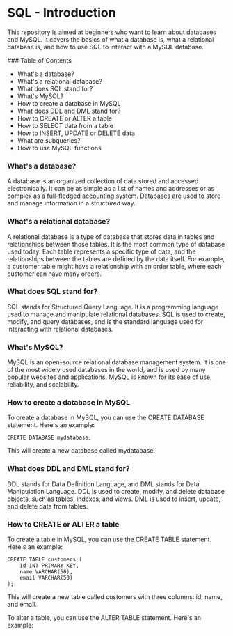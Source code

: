 # SQL - Introduction
<p>
This repository is aimed at beginners who want to learn about databases and MySQL. It covers the basics of what a database is, what a relational database is, and how to use SQL to interact with a MySQL database.
</p>
### Table of Contents

- What's a database?
- What's a relational database?
- What does SQL stand for?
- What's MySQL?
- How to create a database in MySQL
- What does DDL and DML stand for?
- How to CREATE or ALTER a table
- How to SELECT data from a table
- How to INSERT, UPDATE or DELETE data
- What are subqueries?
- How to use MySQL functions

### What's a database?
A database is an organized collection of data stored and accessed electronically. It can be as simple as a list of names and addresses or as complex as a full-fledged accounting system. Databases are used to store and manage information in a structured way.

### What's a relational database?
A relational database is a type of database that stores data in tables and relationships between those tables. It is the most common type of database used today. Each table represents a specific type of data, and the relationships between the tables are defined by the data itself. For example, a customer table might have a relationship with an order table, where each customer can have many orders.

### What does SQL stand for?
SQL stands for Structured Query Language. It is a programming language used to manage and manipulate relational databases. SQL is used to create, modify, and query databases, and is the standard language used for interacting with relational databases.

### What's MySQL?
MySQL is an open-source relational database management system. It is one of the most widely used databases in the world, and is used by many popular websites and applications. MySQL is known for its ease of use, reliability, and scalability.

### How to create a database in MySQL
To create a database in MySQL, you can use the CREATE DATABASE statement. Here's an example:
```mysql
CREATE DATABASE mydatabase;
```
This will create a new database called mydatabase.

### What does DDL and DML stand for?
DDL stands for Data Definition Language, and DML stands for Data Manipulation Language. DDL is used to create, modify, and delete database objects, such as tables, indexes, and views. DML is used to insert, update, and delete data from tables.

### How to CREATE or ALTER a table
To create a table in MySQL, you can use the CREATE TABLE statement. Here's an example:
```mysql
CREATE TABLE customers (
    id INT PRIMARY KEY,
    name VARCHAR(50),
    email VARCHAR(50)
);
```
This will create a new table called customers with three columns: id, name, and email.

To alter a table, you can use the ALTER TABLE statement. Here's an example:
